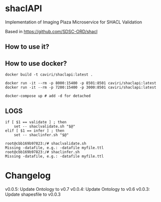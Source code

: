 # shaclAPI
Implementation of Imaging Plaza Microservice for SHACL Validation

Based in https://github.com/SDSC-ORD/shacl

## How to use it?



## How to use docker?

```
docker build -t caviri/shaclapi:latest . 
```

```
docker run -it --rm -p 8000:15400 -p 8501:8501 caviri/shaclapi:latest 
docker run -it --rm -p 7200:15400 -p 3000:8501 caviri/shaclapi:latest 
```

```
docker-compose up # add -d for detached
```

## LOGS

```
if [ $1 == validate ] ; then
	set -- shaclvalidate.sh "$@"
elif [ $1 == infer ] ; then
	set -- shaclinfer.sh "$@"
```

```
root@cbb169b97823:/# shaclvalidate.sh
Missing -datafile, e.g.: -datafile myfile.ttl
root@cbb169b97823:/# shaclinfer.sh
Missing -datafile, e.g.: -datafile myfile.ttl
```

# Changelog

v0.0.5: Update Ontology to v0.7
v0.0.4: Update Ontology to v0.6
v0.0.3: Update shapesfile to v0.0.3